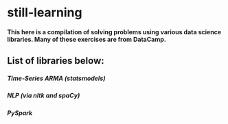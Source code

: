 # still-learning
#### This here is a compilation of solving problems using various data science libraries. Many of these exercises are from DataCamp. 

## List of libraries below:
##### Time-Series ARMA (statsmodels) 
##### NLP (via nltk and spaCy)
##### PySpark

